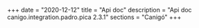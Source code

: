 +++
date        = "2020-12-12"
title       = "Api doc"
description = "Api doc canigo.integration.padro.pica 2.3.1"
sections    = "Canigó"
+++